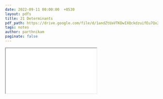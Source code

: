 ```yaml
---
date: 2022-09-11 00:00:00  +0530
layout: pdfs
title: 21 Determinants
pdf_path: https://drive.google.com/file/d/1andZtUaVTKDwIXQckdzuifEu7Qx2N0-B/preview?usp=sharing
tags: notes
author: parthnikam
paginate: false
---
```


<iframe class="embed-pdf" src="{{ page.pdf_path }}#toolbar=0" seamless="seamless" scrolling="no" style="overflow:hidden"></iframe>
